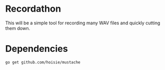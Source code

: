 # Recordathon

This will be a simple tool for recording many WAV files and quickly cutting them down.

# Dependencies

    go get github.com/hoisie/mustache
